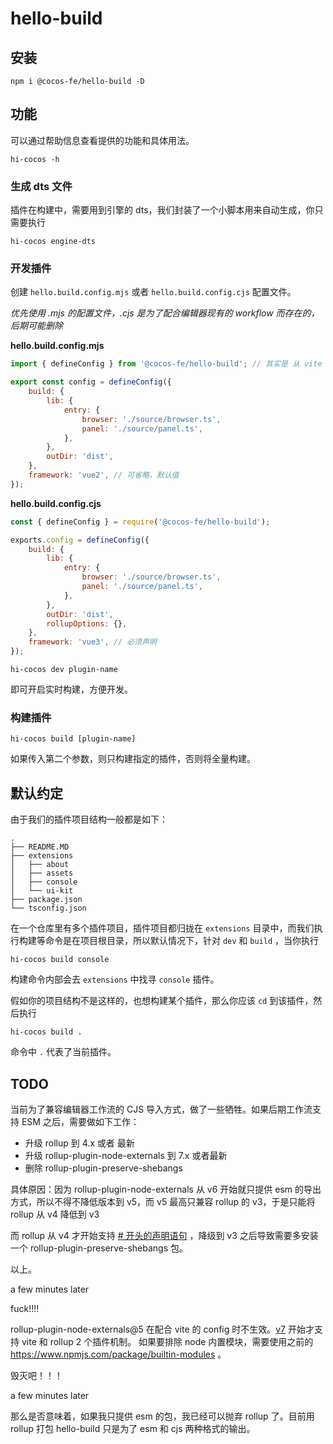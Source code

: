 # hello-build

## 安装

```
npm i @cocos-fe/hello-build -D
```

## 功能

可以通过帮助信息查看提供的功能和具体用法。

```
hi-cocos -h
```

### 生成 dts 文件

插件在构建中，需要用到引擎的 dts，我们封装了一个小脚本用来自动生成，你只需要执行

```
hi-cocos engine-dts
```

### 开发插件

创建 `hello.build.config.mjs` 或者 `hello.build.config.cjs` 配置文件。

_优先使用 .mjs 的配置文件，.cjs 是为了配合编辑器现有的 workflow 而存在的，后期可能删除_

**hello.build.config.mjs**

```js
import { defineConfig } from '@cocos-fe/hello-build'; // 其实是 从 vite 导出的，为了外面减少安装 vite，直接从内部导出

export const config = defineConfig({
    build: {
        lib: {
            entry: {
                browser: './source/browser.ts',
                panel: './source/panel.ts',
            },
        },
        outDir: 'dist',
    },
    framework: 'vue2', // 可省略，默认值
});
```

**hello.build.config.cjs**

```js
const { defineConfig } = require('@cocos-fe/hello-build');

exports.config = defineConfig({
    build: {
        lib: {
            entry: {
                browser: './source/browser.ts',
                panel: './source/panel.ts',
            },
        },
        outDir: 'dist',
        rollupOptions: {},
    },
    framework: 'vue3', // 必须声明
});
```

```
hi-cocos dev plugin-name
```

即可开启实时构建，方便开发。

### 构建插件

```
hi-cocos build [plugin-name]
```

如果传入第二个参数，则只构建指定的插件，否则将全量构建。

## 默认约定

由于我们的插件项目结构一般都是如下：

```
.
├── README.MD
├── extensions
│   ├── about
│   ├── assets
│   ├── console
│   └── ui-kit
├── package.json
└── tsconfig.json
```

在一个仓库里有多个插件项目，插件项目都归拢在 `extensions` 目录中，而我们执行构建等命令是在项目根目录，所以默认情况下，针对 `dev` 和 `build` ，当你执行

```
hi-cocos build console
```

构建命令内部会去 `extensions` 中找寻 `console` 插件。

假如你的项目结构不是这样的，也想构建某个插件，那么你应该 `cd` 到该插件，然后执行

```
hi-cocos build .
```

命令中 `.` 代表了当前插件。

## TODO

当前为了兼容编辑器工作流的 CJS 导入方式，做了一些牺牲。如果后期工作流支持 ESM 之后，需要做如下工作：

-   升级 rollup 到 4.x 或者 最新
-   升级 rollup-plugin-node-externals 到 7.x 或者最新
-   删除 rollup-plugin-preserve-shebangs

具体原因：因为 rollup-plugin-node-externals 从 v6 开始就只提供 esm 的导出方式，所以不得不降低版本到 v5，而 v5 最高只兼容 rollup 的 v3，于是只能将 rollup 从 v4 降低到 v3

而 rollup 从 v4 才开始支持 [# 开头的声明语句](https://github.com/rollup/rollup/blob/master/CHANGELOG.md#400) ，降级到 v3 之后导致需要多安装一个 rollup-plugin-preserve-shebangs 包。

以上。

a few minutes later

fuck!!!!

rollup-plugin-node-externals@5 在配合 vite 的 config 时不生效。[v7](https://www.npmjs.com/package/rollup-plugin-node-externals/v/7.1.1) 开始才支持 vite 和 rollup 2 个插件机制。 如果要排除 node 内置模块，需要使用之前的 https://www.npmjs.com/package/builtin-modules 。

毁灭吧！！！

a few minutes later

那么是否意味着，如果我只提供 esm 的包，我已经可以抛弃 rollup 了。目前用 rollup 打包 hello-build 只是为了 esm 和 cjs 两种格式的输出。
